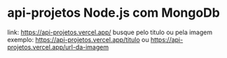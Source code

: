 # api-projetos Node.js com MongoDb
link: https://api-projetos.vercel.app/
busque pelo titulo ou pela imagem
exemplo:
  https://api-projetos.vercel.app/titulo
  ou 
  https://api-projetos.vercel.app/url-da-imagem
